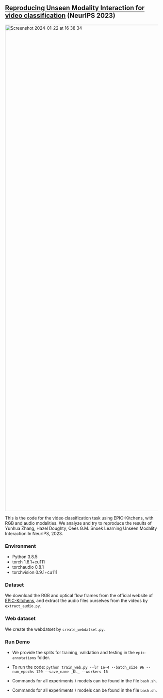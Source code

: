 ## [Reproducing Unseen Modality Interaction for video classification](https://arxiv.org/abs/2306.12795) (NeurIPS 2023)


<img width="1595" alt="Screenshot 2024-01-22 at 16 38 34" src="https://github.com/xiaobai1217/Unseen-Modality-Interaction/assets/22721775/ecc432fb-722d-41bc-befc-4add1a5abb5d">

This is the code for the video classification task using EPIC-Kitchens, with RGB and audio modalities. We analyze and try to reproduce the results of Yunhua Zhang, Hazel Doughty, Cees G.M. Snoek Learning Unseen Modality Interaction In NeurIPS, 2023. 


### Environment
* Python 3.8.5
* torch 1.8.1+cu111
* torchaudio 0.8.1
* torchvision 0.9.1+cu111

### Dataset
We download the RGB and optical flow frames from the official website of [EPIC-Kitchens](https://epic-kitchens.github.io/2023), and extract the audio files ourselves from the videos by `extract_audio.py`. 

### Web dataset
We create the webdatset by `create_webdatset.py`.

### Run Demo
* We provide the splits for training, validation and testing in the `epic-annotations` folder. 

* To run the code: 
`python train_web.py --lr 1e-4 --batch_size 96 --num_epochs 120 --save_name _KL_ --workers 16` 

* Commands for all experiments / models can be found in the file `bash.sh`.

* Commands for all experiments / models can be found in the file `bash.sh`.


